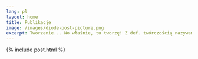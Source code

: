 ```yaml
---
lang: pl
layout: home
title: Publikacje
image: /images/diode-post-picture.png
excerpt: Tworzenie... No właśnie, tu tworzę! Z def. twórczością nazywamy wymysł ludzkiego intelektu i bez względu na jej charakter podlega ona ochronie. Nawet gdy tworzymy, robiąc rzecz rękami to i tak głównym winowajcą jest MÓZG! Na stronie - publikacje z nauki i techniki.
---
```

{% include post.html %}
